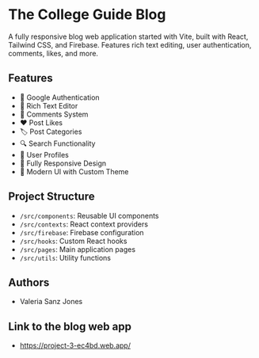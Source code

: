 # The College Guide Blog

A fully responsive blog web application started with Vite, built with React, Tailwind CSS, and Firebase. Features rich text editing, user authentication, comments, likes, and more.

## Features

- 🔐 Google Authentication
- 📝 Rich Text Editor
- 💭 Comments System
- ❤️ Post Likes
- 🏷️ Post Categories
- 🔍 Search Functionality
- 👤 User Profiles
- 📱 Fully Responsive Design
- 🎨 Modern UI with Custom Theme

## Project Structure

- `/src/components`: Reusable UI components
- `/src/contexts`: React context providers
- `/src/firebase`: Firebase configuration
- `/src/hooks`: Custom React hooks
- `/src/pages`: Main application pages
- `/src/utils`: Utility functions

## Authors

- Valeria Sanz Jones

## Link to the blog web app

- https://project-3-ec4bd.web.app/
